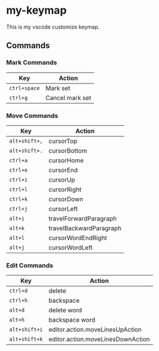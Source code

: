 # my-keymap

This is my vscode customize keymap.

## Commands

### Mark Commands

| Key | Action |
|-----|--------|
| `ctrl+space` | Mark set | 
| `ctrl+g` | Cancel mark set |

### Move Commands

| Key | Action |
|-----|--------|
| `alt+shift+,` | cursorTop | 
| `alt+shift+.` | cursorBottom |
| `ctrl+a` | cursorHome |
| `ctrl+e` | cursorEnd |
| `ctrl+i` | cursorUp |
| `ctrl+l` | cursorRight |
| `ctrl+k` | cursorDown |
| `ctrl+j` | cursorLeft |
| `alt+i` | travelForwardParagraph |
| `alt+k` | travelBackwardParagraph |
| `alt+l` | cursorWordEndRight |
| `alt+j` | cursorWordLeft |

### Edit Commands

| Key | Action |
|-----|--------|
| `ctrl+d` | delete |
| `ctrl+h` | backspace |
| `alt+d` | delete word |
| `alt+h` | backspace word |
| `alt+shift+i` | editor.action.moveLinesUpAction |
| `alt+shift+k` | editor.action.moveLinesDownAction |
